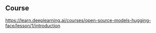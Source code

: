 ## Course 

https://learn.deeplearning.ai/courses/open-source-models-hugging-face/lesson/1/introduction

